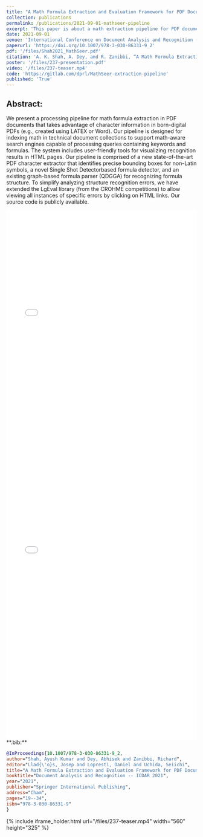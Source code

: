 ```yaml
---
title: "A Math Formula Extraction and Evaluation Framework for PDF Documents"
collection: publications
permalink: /publications/2021-09-01-mathseer-pipeline
excerpt: 'This paper is about a math extraction pipeline for PDF documents.'
date: 2021-09-01
venue: 'International Conference on Document Analysis and Recognition (ICDAR)'
paperurl: 'https://doi.org/10.1007/978-3-030-86331-9_2'
pdf: '/files/Shah2021_MathSeer.pdf'
citation: 'A. K. Shah, A. Dey, and R. Zanibbi, “A Math Formula Extraction and Evaluation Framework for PDF Documents,” in Document Analysis and Recognition – ICDAR 2021, Cham, 2021, pp. 19–34. doi: 10.1007/978-3-030-86331-9_2.'
poster: '/files/237-presentation.pdf'
video: '/files/237-teaser.mp4'
code: 'https://gitlab.com/dprl/MathSeer-extraction-pipeline'
published: 'True'
---
```


## Abstract:

We present a processing pipeline for math formula extraction in PDF documents that takes advantage of character information
in born-digital PDFs (e.g., created using LATEX or Word). Our pipeline
is designed for indexing math in technical document collections to support math-aware search engines capable of processing queries containing
keywords and formulas. The system includes user-friendly tools for visualizing recognition results in HTML pages. Our pipeline is comprised
of a new state-of-the-art PDF character extractor that identifies precise
bounding boxes for non-Latin symbols, a novel Single Shot Detectorbased formula detector, and an existing graph-based formula parser (QDGGA) for recognizing formula structure. To simplify analyzing structure recognition errors, we have extended the LgEval library (from the
CROHME competitions) to allow viewing all instances of specific errors
by clicking on HTML links. Our source code is publicly available.

<iframe src="/files/237-presentation.pdf" width="100%" height="600" frameborder="no" border="0" marginwidth="0" marginheight="0"></iframe>

<br>

<iframe src="/files/Shah2021_MathSeer.pdf" width="100%" height="800" frameborder="no" border="0" marginwidth="0" marginheight="0"></iframe>


<br>
**.bib:**

```bib
@InProceedings{10.1007/978-3-030-86331-9_2,
author="Shah, Ayush Kumar and Dey, Abhisek and Zanibbi, Richard",
editor="Llad{\'o}s, Josep and Lopresti, Daniel and Uchida, Seiichi",
title="A Math Formula Extraction and Evaluation Framework for PDF Documents",
booktitle="Document Analysis and Recognition -- ICDAR 2021",                 
year="2021",                                                                 
publisher="Springer International Publishing",                               
address="Cham",                                                              
pages="19--34",                                                              
isbn="978-3-030-86331-9"                                                     
}
```

{% include iframe_holder.html url="/files/237-teaser.mp4" width="560" height="325" %}
